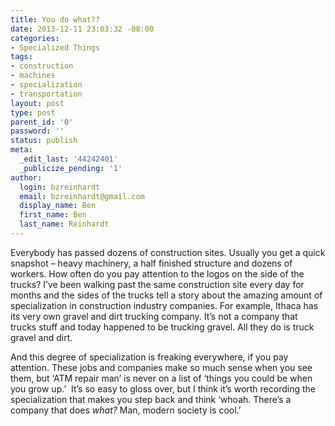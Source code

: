 ```yaml
---
title: You do what??
date: 2013-12-11 23:03:32 -08:00
categories:
- Specialized Things
tags:
- construction
- machines
- specialization
- transportation
layout: post
type: post
parent_id: '0'
password: ''
status: publish
meta:
  _edit_last: '44242401'
  _publicize_pending: '1'
author:
  login: bzreinhardt
  email: bzreinhardt@gmail.com
  display_name: Ben
  first_name: Ben
  last_name: Reinhardt
---
```


<p>Everybody has passed dozens of construction sites. Usually you get a quick snapshot – heavy machinery, a half finished structure and dozens of workers. How often do you pay attention to the logos on the side of the trucks? I’ve been walking past the same construction site every day for months and the sides of the trucks tell a story about the amazing amount of specialization in construction industry companies. For example, Ithaca has its very own gravel and dirt trucking company. It’s not a company that trucks stuff and today happened to be trucking gravel. All they do is truck gravel and dirt.</p>
<p>And this degree of specialization is freaking everywhere, if you pay attention. These jobs and companies make so much sense when you see them, but ‘ATM repair man’ is never on a list of ‘things you could be when you grow up.’  It’s so easy to gloss over, but I think it’s worth recording the specialization that makes you step back and think ‘whoah. There’s a company that does <i>what?</i> Man, modern society is cool.’</p>
